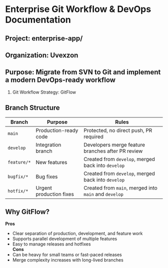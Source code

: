 # Enterprise Git Workflow & DevOps Documentation
## Project: enterprise-app/
## Organization: Uvexzon
## Purpose: Migrate from SVN to Git and implement a modern DevOps-ready workflow
1. Git Workflow Strategy: GitFlow
## Branch Structure
| Branch      | Purpose                 | Rules                                                 |
| ----------- | ----------------------- | ----------------------------------------------------- |
| `main`      | Production-ready code   | Protected, no direct push, PR required                |
| `develop`   | Integration branch      | Developers merge feature branches after PR review     |
| `feature/*` | New features            | Created from `develop`, merged back into `develop`    |
| `bugfix/*`  | Bug fixes               | Created from `develop`, merged back into `develop`    |
| `hotfix/*`  | Urgent production fixes | Created from `main`, merged into `main` and `develop` |
## Why GitFlow?
**Pros**
- Clear separation of production, development, and feature work
- Supports parallel development of multiple features
- Easy to manage releases and hotfixes  
**Cons**
- Can be heavy for small teams or fast-paced releases
- Merge complexity increases with long-lived branches
<!-- Comparison vs Trunk-Based Development -->
